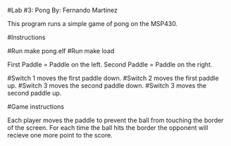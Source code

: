 #Lab #3: Pong
By: Fernando Martinez


This program runs a simple game of pong on the MSP430.

#Instructions

#Run make pong.elf
#Run make load

First Paddle = Paddle on the left.
Second Paddle = Paddle on the right.

#Switch 1 moves the first paddle down.
#Switch 2 moves the first paddle up.
#Switch 3 moves the second paddle down.
#Switch 3 moves the second paddle up.

#Game instructions

Each player moves the paddle to prevent the ball from touching the border of the screen.
For each time the ball hits the border the opponent will recieve one  more point to the score.

